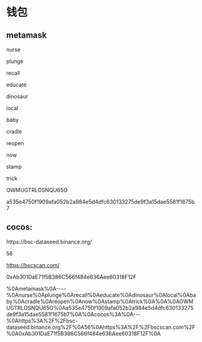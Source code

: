 # 钱包

## metamask

nurse

plunge

recall

educate

dinosaur

local

baby

cradle

reopen

now

stamp

trick

OWMUGTRLOSNQU65O

a535e4750f1909afa052b2a984e5d4dfc630133275de9f3a15dae5581f1675b7

## cocos:

https://bsc\-dataseed.binance.org/

56

https://bscscan.com/

0xAb301DaE71f5B386C566f484e636Aee60318F12F

%0Ametamask%0A\-\-\-\-%0Anurse%0Aplunge%0Arecall%0Aeducate%0Adinosaur%0Alocal%0Ababy%0Acradle%0Areopen%0Anow%0Astamp%0Atrick%0A%0A%0AOWMUGTRLOSNQU65O%0Aa535e4750f1909afa052b2a984e5d4dfc630133275de9f3a15dae5581f1675b7%0A%0Acocos%3A%0A\-\-\-%0Ahttps%3A%2F%2Fbsc\-dataseed.binance.org%2F%0A56%0Ahttps%3A%2F%2Fbscscan.com%2F%0A0xAb301DaE71f5B386C566f484e636Aee60318F12F%0A
